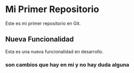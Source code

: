   # Mi Primer Repositorio
  Este es mi primer repositorio en Git.
  ## Nueva Funcionalidad
  Esta es una nueva funcionalidad en desarrollo.
  ### son cambios que hay en mi y no hay duda alguna